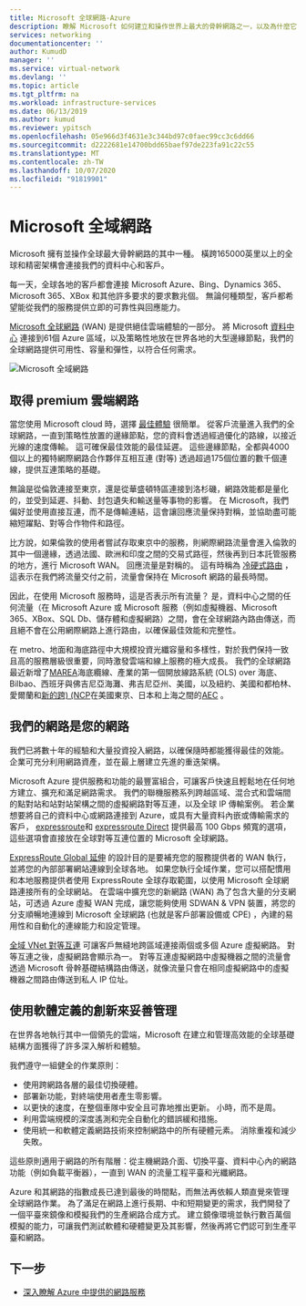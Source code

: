 ```yaml
---
title: Microsoft 全球網路-Azure
description: 瞭解 Microsoft 如何建立和操作世界上最大的骨幹網路之一，以及為什麼它是提供絕佳雲端體驗的核心。
services: networking
documentationcenter: ''
author: KumudD
manager: ''
ms.service: virtual-network
ms.devlang: ''
ms.topic: article
ms.tgt_pltfrm: na
ms.workload: infrastructure-services
ms.date: 06/13/2019
ms.author: kumud
ms.reviewer: ypitsch
ms.openlocfilehash: 05e966d3f4631e3c344bd97c0faec99cc3c6dd66
ms.sourcegitcommit: d2222681e14700bdd65baef97de223fa91c22c55
ms.translationtype: MT
ms.contentlocale: zh-TW
ms.lasthandoff: 10/07/2020
ms.locfileid: "91819901"
---
```

# <a name="microsoft-global-network"></a>Microsoft 全域網路

Microsoft 擁有並操作全球最大骨幹網路的其中一種。 橫跨165000英里以上的全球和精密架構會連接我們的資料中心和客戶。 
 
每一天，全球各地的客戶都會連接 Microsoft Azure、Bing、Dynamics 365、Microsoft 365、XBox 和其他許多要求的要求數兆個。 無論何種類型，客戶都希望能從我們的服務提供立即的可靠性與回應能力。 
 
[Microsoft 全球網路](https://azure.microsoft.com/global-infrastructure/global-network/) (WAN) 是提供絕佳雲端體驗的一部分。 將 Microsoft [資料中心](https://azure.microsoft.com/global-infrastructure/) 連接到61個 Azure 區域，以及策略性地放在世界各地的大型邊緣節點，我們的全球網路提供可用性、容量和彈性，以符合任何需求。

![Microsoft 全域網路](./media/microsoft-global-network/microsoft-global-wan.png)
 
## <a name="get-the-premium-cloud-network"></a>取得 premium 雲端網路
 
當您使用 Microsoft cloud 時，選擇 [最佳體驗](https://www.sdxcentral.com/articles/news/azure-tops-aws-gcp-in-cloud-performance-says-thousandeyes/2018/11/) 很簡單。 從客戶流量進入我們的全球網路，一直到策略性放置的邊緣節點，您的資料會透過經過優化的路線，以接近光線的速度傳輸。 這可確保最佳效能的最佳延遲。 這些邊緣節點，全都與4000個以上的獨特網際網路合作夥伴互相互連 (對等) 透過超過175個位置的數千個連線，提供互連策略的基礎。 
 
無論是從倫敦連接至東京，還是從華盛頓特區連接到洛杉磯，網路效能都是量化的，並受到延遲、抖動、封包遺失和輸送量等事物的影響。  在 Microsoft，我們偏好並使用直接互連，而不是傳輸連結，這會讓回應流量保持對稱，並協助盡可能縮短躍點、對等合作物件和路徑。 

比方說，如果倫敦的使用者嘗試存取東京中的服務，則網際網路流量會進入倫敦的其中一個邊緣，透過法國、歐洲和印度之間的交易式路徑，然後再到日本託管服務的地方，進行 Microsoft WAN。 回應流量是對稱的。 這有時稱為 [冷硬式路由](https://en.wikipedia.org/wiki/Hot-potato_and_cold-potato_routing) ，這表示在我們將流量交付之前，流量會保持在 Microsoft 網路的最長時間。  
  
因此，在使用 Microsoft 服務時，這是否表示所有流量？ 是，資料中心之間的任何流量（在 Microsoft Azure 或 Microsoft 服務（例如虛擬機器、Microsoft 365、XBox、SQL Db、儲存體和虛擬網路）之間，會在全球網路內路由傳送，而且絕不會在公用網際網路上進行路由，以確保最佳效能和完整性。  
 
在 metro、地面和海底路徑中大規模投資光纖容量和多樣性，對於我們保持一致且高的服務層級很重要，同時激發雲端和線上服務的極大成長。 我們的全球網路最近新增了[MAREA](https://www.submarinecablemap.com/#/submarine-cable/marea)海底纜線、產業的第一個開放線路系統 (OLS) over 海底、Bilbao、西班牙與佛吉尼亞海灘、弗吉尼亞州、美國，以及紐約、美國和都柏林、愛爾蘭和[新的跨)  (NCP](https://www.submarinecablemap.com/#/submarine-cable/new-cross-pacific-ncp-cable-system)在美國東京、日本和上海之間的[AEC](https://www.submarinecablemap.com/#/submarine-cable/aeconnect-1) 。 
 

## <a name="our-network-is-your-network"></a>我們的網路是您的網路

我們已將數十年的經驗和大量投資投入網路，以確保隨時都能獲得最佳的效能。 企業可充分利用網路資產，並在最上層建立先進的重迭架構。 
 
Microsoft Azure 提供服務和功能的最豐富組合，可讓客戶快速且輕鬆地在任何地方建立、擴充和滿足網路需求。 我們的聯機服務系列跨越區域、混合式和雲端間的點對站和站對站架構之間的虛擬網路對等互連，以及全球 IP 傳輸案例。  若企業想要將自己的資料中心或網路連接到 Azure，或具有大量資料內嵌或傳輸需求的客戶， [expressroute](../expressroute/expressroute-introduction.md)和 [expressroute Direct](../expressroute/expressroute-erdirect-about.md) 提供最高 100 Gbps 頻寬的選項，這些選項會直接放在全球對等互連位置的 Microsoft 全球網路。  
 
[ExpressRoute Global 延伸](../expressroute/expressroute-global-reach.md) 的設計目的是要補充您的服務提供者的 WAN 執行，並將您的內部部署網站連線到全球各地。 如果您執行全域作業，您可以搭配慣用和本地服務提供者使用 ExpressRoute 全球存取範圍，以使用 Microsoft 全球網路連接所有的全球網站。 在雲端中擴充您的新網路 (WAN) 為了包含大量的分支網站，可透過 Azure 虛擬 WAN 完成，讓您能夠使用 SDWAN & VPN 裝置，將您的分支順暢地連線到 Microsoft 全球網路 (也就是客戶部署設備或 CPE) ，內建的易用性和自動化的連線能力和設定管理。 
 
[全域 VNet 對等互連](../virtual-network/virtual-network-peering-overview.md) 可讓客戶無縫地跨區域連接兩個或多個 Azure 虛擬網路。 對等互連之後，虛擬網路會顯示為一。 對等互連虛擬網路中虛擬機器之間的流量會透過 Microsoft 骨幹基礎結構路由傳送，就像流量只會在相同虛擬網路中的虛擬機器之間路由傳送到私人 IP 位址。 
 

## <a name="well-managed-using-software-defined-innovation"></a>使用軟體定義的創新來妥善管理

在世界各地執行其中一個領先的雲端，Microsoft 在建立和管理高效能的全球基礎結構方面獲得了許多深入解析和體驗。  
 
我們遵守一組健全的作業原則： 
 
- 使用跨網路各層的最佳切換硬體。  
- 部署新功能，對終端使用者產生零影響。  
- 以更快的速度，在整個車隊中安全且可靠地推出更新。 小時，而不是周。  
- 利用雲端規模的深度遙測和完全自動化的錯誤緩和措施。  
- 使用統一和軟體定義網路技術來控制網路中的所有硬體元素。  消除重複和減少失敗。 
 
這些原則適用于網路的所有階層：從主機網路介面、切換平臺、資料中心內的網路功能（例如負載平衡器），一直到 WAN 的流量工程平臺和光纖網路。  
 
Azure 和其網路的指數成長已達到最後的時間點，而無法再依賴人類直覺來管理全球網路作業。 為了滿足在網路上進行長期、中和短期變更的需求，我們開發了一個平臺來鏡像和模擬我們的生產網路合成方式。 建立鏡像環境並執行數百萬個模擬的能力，可讓我們測試軟體和硬體變更及其影響，然後再將它們認可到生產平臺和網路。 

## <a name="next-steps"></a>下一步
- [深入瞭解 Azure 中提供的網路服務](https://azure.microsoft.com/product-categories/networking/)
